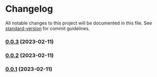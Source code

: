# Changelog

All notable changes to this project will be documented in this file. See [standard-version](https://github.com/conventional-changelog/standard-version) for commit guidelines.

### [0.0.3](https://github.com/tkottke90/svg-path-gen/compare/v0.0.5...v0.0.3) (2023-02-11)

### [0.0.2](https://github.com/tkottke90/svg-path-gen/compare/v0.0.5...v0.0.2) (2023-02-11)

### [0.0.1](https://github.com/tkottke90/svg-path-gen/compare/v0.0.5...v0.0.1) (2023-02-11)
